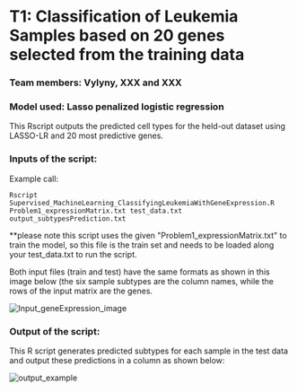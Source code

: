 # T1: Classification of Leukemia Samples based on 20 genes selected from the training data
### Team members: Vylyny, XXX and XXX
### Model used: Lasso penalized logistic regression
This Rscript outputs the predicted cell types for the held-out dataset using LASSO-LR and 20 most predictive genes.

### Inputs of the script:
Example call:
```
Rscript Supervised_MachineLearning_ClassifyingLeukemiaWithGeneExpression.R Problem1_expressionMatrix.txt test_data.txt output_subtypesPrediction.txt
```
**please note this script uses the given "Problem1_expressionMatrix.txt" to train the model, so this file is the train set and needs to be loaded along your test_data.txt to run the script.

Both input files (train and test) have the same formats as shown in this image below (the six sample subtypes are the column names, while the rows of the input matrix are the genes.

![Input_geneExpression_image](https://user-images.githubusercontent.com/41202523/139178587-002ea265-fbf7-412b-847a-7ba1650898e3.PNG)

### Output of the script:

This R script generates predicted subtypes for each sample in the test data  and output these predictions in a column as shown below:

![output_example](https://user-images.githubusercontent.com/41202523/139178690-00c7362a-60cf-4396-9ae4-dbeb1e6f0171.PNG)
